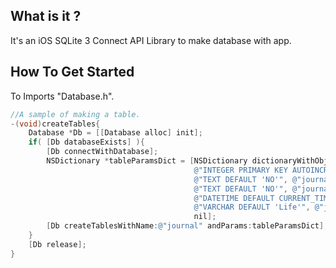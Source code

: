 ## What is it ?

It's an iOS SQLite 3 Connect API Library to make database with app.

## How To Get Started

To Imports "Database.h".

``` objective-c
//A sample of making a table.
-(void)createTables{
	Database *Db = [[Database alloc] init];
	if( [Db databaseExists] ){
		[Db connectWithDatabase];
		NSDictionary *tableParamsDict = [NSDictionary dictionaryWithObjectsAndKeys:
                                         @"INTEGER PRIMARY KEY AUTOINCREMENT", @"journal_id",
                                         @"TEXT DEFAULT 'NO'", @"journal_title",
                                         @"TEXT DEFAULT 'NO'", @"journal_desc",
                                         @"DATETIME DEFAULT CURRENT_TIMESTAMP", @"journal_date",
                                         @"VARCHAR DEFAULT 'Life'", @"journal_type",
                                         nil];
    	[Db createTablesWithName:@"journal" andParams:tableParamsDict];        
    }
    [Db release];
}
```

